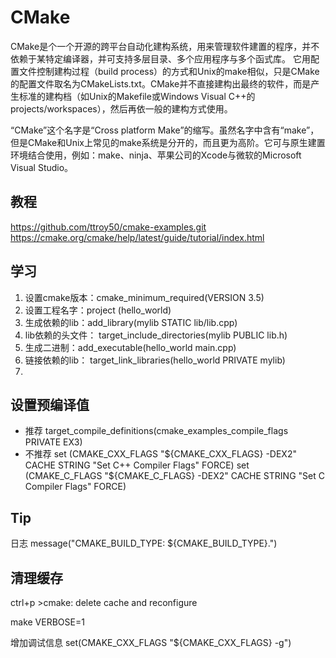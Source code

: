 # CMake

CMake是个一个开源的跨平台自动化建构系统，用来管理软件建置的程序，并不依赖于某特定编译器，并可支持多层目录、多个应用程序与多个函式库。 它用配置文件控制建构过程（build process）的方式和Unix的make相似，只是CMake的配置文件取名为CMakeLists.txt。CMake并不直接建构出最终的软件，而是产生标准的建构档（如Unix的Makefile或Windows Visual C++的projects/workspaces），然后再依一般的建构方式使用。

“CMake”这个名字是“Cross platform Make”的缩写。虽然名字中含有“make”，但是CMake和Unix上常见的make系统是分开的，而且更为高阶。它可与原生建置环境结合使用，例如：make、ninja、苹果公司的Xcode与微软的Microsoft Visual Studio。

## 教程
https://github.com/ttroy50/cmake-examples.git
https://cmake.org/cmake/help/latest/guide/tutorial/index.html

## 学习
1. 设置cmake版本：cmake_minimum_required(VERSION 3.5)
2. 设置工程名字：project (hello_world)
3. 生成依赖的lib：add_library(mylib STATIC lib/lib.cpp)
4. lib依赖的头文件： target_include_directories(mylib PUBLIC lib.h)
5. 生成二进制：add_executable(hello_world main.cpp)
6. 链接依赖的lib： target_link_libraries(hello_world PRIVATE mylib)
7. 

## 设置预编译值
* 推荐
target_compile_definitions(cmake_examples_compile_flags PRIVATE EX3)
* 不推荐
set (CMAKE_CXX_FLAGS "${CMAKE_CXX_FLAGS} -DEX2" CACHE STRING "Set C++ Compiler Flags" FORCE)
set (CMAKE_C_FLAGS "${CMAKE_C_FLAGS} -DEX2" CACHE STRING "Set C Compiler Flags" FORCE)
## Tip
日志
message("CMAKE_BUILD_TYPE: ${CMAKE_BUILD_TYPE}.")


## 清理缓存
ctrl+p
\>cmake: delete cache and reconfigure


 make VERBOSE=1

 增加调试信息
set(CMAKE_CXX_FLAGS "${CMAKE_CXX_FLAGS} -g")